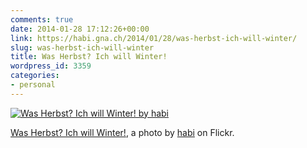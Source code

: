 ```yaml
---
comments: true
date: 2014-01-28 17:12:26+00:00
link: https://habi.gna.ch/2014/01/28/was-herbst-ich-will-winter/
slug: was-herbst-ich-will-winter
title: Was Herbst? Ich will Winter!
wordpress_id: 3359
categories:
- personal
---
```


[![Was Herbst? Ich will Winter! by habi](https://static.flickr.com/5477/12192311806_3fae8b7034.jpg)](https://www.flickr.com/photos/habi/12192311806/)  

[Was Herbst? Ich will Winter!](https://www.flickr.com/photos/habi/12192311806/), a photo by [habi](https://www.flickr.com/photos/habi/) on Flickr.